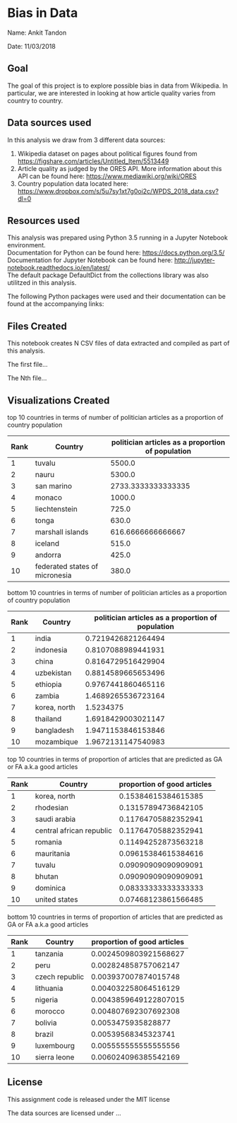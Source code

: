 # Bias in Data

Name: Ankit Tandon

Date: 11/03/2018

## Goal
The goal of this project is to explore possible bias in data from Wikipedia. In particular, we are interested in looking at how article quality varies from country to country.

## Data sources used
In this analysis we draw from 3 different data sources:
1. Wikipedia dataset on pages about political figures found from https://figshare.com/articles/Untitled_Item/5513449 
2. Article quality as judged by the ORES API. More information about this API can be found here: https://www.mediawiki.org/wiki/ORES
3. Country population data located here: https://www.dropbox.com/s/5u7sy1xt7g0oi2c/WPDS_2018_data.csv?dl=0

## Resources used
This analysis was prepared using Python 3.5 running in a Jupyter Notebook environment.  
Documentation for Python can be found here: https://docs.python.org/3.5/  
Documentation for Jupyter Notebook can be found here: http://jupyter-notebook.readthedocs.io/en/latest/  
The default package DefaultDict from the collections library was also utilitzed in this analysis.


The following Python packages were used and their documentation can be found at the accompanying links:

## Files Created
This notebook creates N CSV files of data extracted and compiled as part of this analysis.

The first file...

The Nth file...

## Visualizations Created
top 10 countries in terms of number of politician articles as a proportion of country population

 Rank | Country | politician articles as a proportion of population |
 --- | --- | --- |
 1 |tuvalu | 5500.0 |
 2 | nauru | 5300.0 | 
 3 | san marino | 2733.3333333333335 |
 4 | monaco | 1000.0 |
 5 | liechtenstein | 725.0 |
 6 | tonga | 630.0 |
 7 | marshall islands | 616.6666666666667 |
 8 | iceland | 515.0 |
 9 | andorra | 425.0 |
 10 |federated states of micronesia |380.0 |

bottom 10 countries in terms of number of politician articles as a proportion of country population

 Rank | Country | politician articles as a proportion of population |
 --- | --- | --- |
 1 |india | 0.7219426821264494 |
 2 | indonesia | 0.8107088989441931 | 
 3 | china | 0.8164729516429904 |
 4 | uzbekistan | 0.8814589665653496 |
 5 | ethiopia | 0.9767441860465116 |
 6 | zambia | 1.4689265536723164 |
 7 | korea, north | 1.5234375 |
 8 | thailand | 1.6918429003021147 |
 9 | bangladesh | 1.9471153846153846 |
 10 |mozambique | 1.9672131147540983 |							

top 10 countries in terms of proportion of articles that are predicted as GA or FA a.k.a good articles

 Rank | Country | proportion of good articles |
 --- | --- | --- |
 1 |korea, north |0.15384615384615385 |
 2 | rhodesian | 0.13157894736842105 | 
 3 | saudi arabia | 0.11764705882352941 |
 4 | central african republic | 0.11764705882352941 |
 5 | romania | 0.11494252873563218 |
 6 | mauritania | 0.09615384615384616 |
 7 | tuvalu | 0.09090909090909091 |
 8 | bhutan | 0.09090909090909091 |
 9 | dominica | 0.08333333333333333 |
 10 | united states | 0.07468123861566485 |	

bottom 10 countries in terms of proportion of articles that are predicted as GA or FA a.k.a good articles

 Rank | Country | proportion of good articles |
 --- | --- | --- |
 1 | tanzania | 0.0024509803921568627 |
 2 | peru | 0.002824858757062147 | 
 3 | czech republic | 0.003937007874015748 |
 4 | lithuania | 0.004032258064516129 |
 5 | nigeria | 0.0043859649122807015 |
 6 | morocco | 0.004807692307692308 |
 7 | bolivia | 0.0053475935828877 |
 8 | brazil | 0.00539568345323741 |
 9 | luxembourg | 0.005555555555555556 |
 10 | sierra leone | 0.006024096385542169 |	

## License

This assignment code is released under the MIT license

The data sources are licensed under ...